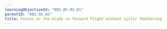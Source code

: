 ```yaml
---
learningObjectiveId: "082.05.02.01"
parentId: "082.05.02"
title: Forces on the blade in forward flight without cyclic feathering
---
```

